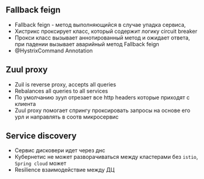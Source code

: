 ## Fallback feign 
- Fallback feign - метод выполняющийся в случае упадка сервиса,
- Хистрикс проксирует класс, который содержит логику circuit breaker
- Прокси класс вызывает аннотированный метод и ожидает ответа, при падении вызывает аварийный метод Fallback feign 
- @HystrixCommand Annotation 

## Zuul proxy
- Zuil is reverse proxy, accepts all queries 
- Rebalances all queries to all services
- По умолчанию зуул отрезает все http headers которые приходят с клиента
- Zuul proxy помогает спрингу проксировать запросы на основе его урл и направлять в соотв микросервис

## Service discovery
- Сервис дисковери идет через днс
- Кубернетис не может разворачиваться между кластерами без `istio`, `Spring cloud` может
- Resilience взаимодействие между ДЦ
